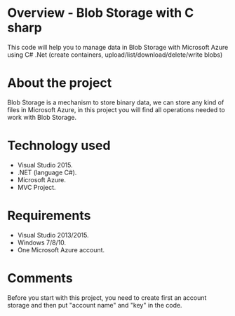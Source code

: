 # Overview - Blob Storage with C sharp
This code will help you to manage data in Blob Storage with Microsoft Azure using C# .Net (create containers, upload/list/download/delete/write blobs)

# About the project

Blob Storage is a mechanism to store binary data, we can store any kind of files in Microsoft Azure, in this project you will find all operations needed to work with Blob Storage. 




# Technology used

* Visual Studio 2015.
* .NET (language C#).
* Microsoft Azure.
* MVC Project.

# Requirements

* Visual Studio 2013/2015.
* Windows 7/8/10.
* One Microsoft Azure account.

# Comments
Before you start with this project, you need to create first an account storage and then put "account name" and "key" in the code.
